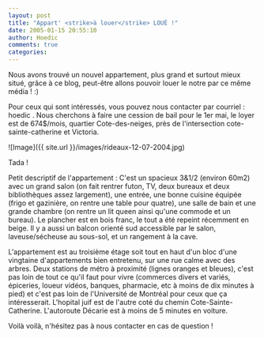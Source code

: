 ```yaml
---
layout: post
title: "Appart' <strike>à louer</strike> LOUÉ !"
date: 2005-01-15 20:55:10
author: Hoedic
comments: true
categories: 
---
```



Nous avons trouvé un nouvel appartement, plus grand et surtout mieux situé, grâce à ce blog, peut-être allons pouvoir louer le notre par ce même média ! :)

Pour ceux qui sont intéressés, vous pouvez nous contacter par courriel : hoedic . Nous cherchons à faire une cession de bail pour le 1er mai, le loyer est de 674$/mois, quartier Cote-des-neiges, près de l'intersection cote-sainte-catherine et Victoria.

![Image]({{ site.url }}/images/rideaux-12-07-2004.jpg)
<div class="photoattrib">Tada !</div>



Petit descriptif de l'appartement : C'est un spacieux 3&1/2 (environ 60m2) avec un grand salon (on fait rentrer futon, TV, deux bureaux et deux bibliothèques assez largement), une entrée, une bonne cuisine équipée (frigo et gazinière, on rentre une table pour quatre), une salle de bain et une grande chambre (on rentre un lit queen ainsi qu'une commode et un bureau). Le plancher est en bois franc, le tout a été repeint récemment en beige. Il y a aussi un balcon orienté sud accessible par le salon, laveuse/sécheuse au sous-sol, et un rangement à la cave.

L'appartement est au troisième étage soit tout en haut d'un bloc d'une vingtaine d'appartements bien entretenu, sur une rue calme avec des arbres. Deux stations de métro à proximité (lignes oranges et bleues), c'est pas loin de tout ce qu'il faut pour vivre (commerces divers et variés, épiceries, loueur vidéos, banques, pharmacie, etc à moins de dix minutes à pied) et c'est pas loin de l'Université de Montréal pour ceux que ça intéresserait. L'hopital juif est de l'autre coté du chemin Cote-Sainte-Catherine. L'autoroute Décarie est à moins de 5 minutes en voiture.

Voilà voilà, n'hésitez pas à nous contacter en cas de question !
